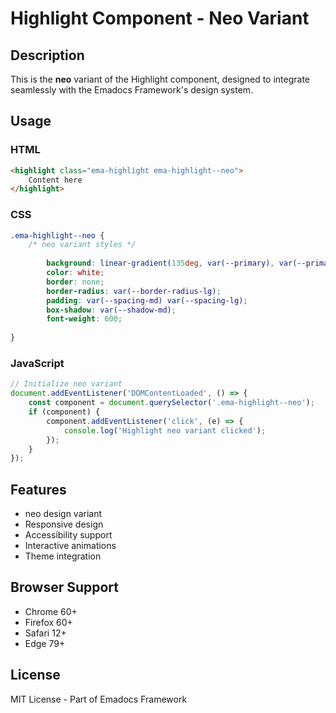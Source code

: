 # Highlight Component - Neo Variant

## Description
This is the **neo** variant of the Highlight component, designed to integrate seamlessly with the Emadocs Framework's design system.

## Usage

### HTML
```html
<highlight class="ema-highlight ema-highlight--neo">
    Content here
</highlight>
```

### CSS
```css
.ema-highlight--neo {
    /* neo variant styles */
    
        background: linear-gradient(135deg, var(--primary), var(--primary-dark));
        color: white;
        border: none;
        border-radius: var(--border-radius-lg);
        padding: var(--spacing-md) var(--spacing-lg);
        box-shadow: var(--shadow-md);
        font-weight: 600;
    
}
```

### JavaScript
```javascript
// Initialize neo variant
document.addEventListener('DOMContentLoaded', () => {
    const component = document.querySelector('.ema-highlight--neo');
    if (component) {
        component.addEventListener('click', (e) => {
            console.log('Highlight neo variant clicked');
        });
    }
});
```

## Features
- neo design variant
- Responsive design
- Accessibility support
- Interactive animations
- Theme integration

## Browser Support
- Chrome 60+
- Firefox 60+
- Safari 12+
- Edge 79+

## License
MIT License - Part of Emadocs Framework
